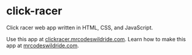 # click-racer

Click racer web app written in HTML, CSS, and JavaScript.

Use this app at [clickracer.mrcodeswildride.com](https://clickracer.mrcodeswildride.com/).
Learn how to make this app at [mrcodeswildride.com](https://www.mrcodeswildride.com/).
